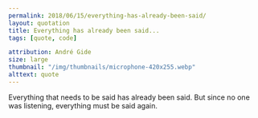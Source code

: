 ```yaml
---
permalink: 2018/06/15/everything-has-already-been-said/
layout: quotation
title: Everything has already been said...
tags: [quote, code]

attribution: André Gide
size: large
thumbnail: "/img/thumbnails/microphone-420x255.webp"
alttext: quote
---
```


Everything that needs to be said has already been said. But since no one was listening, everything must be said again.
